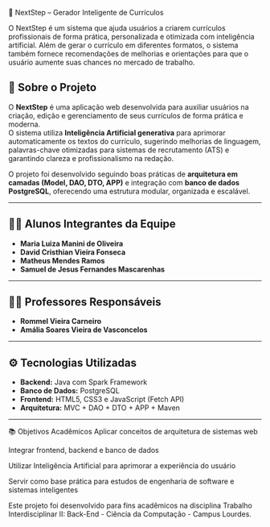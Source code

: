 📄 NextStep – Gerador Inteligente de Currículos

O NextStep é um sistema que ajuda usuários a criarem currículos profissionais de forma prática, personalizada e otimizada com inteligência artificial.
Além de gerar o currículo em diferentes formatos, o sistema também fornece recomendações de melhorias e orientações para que o usuário aumente suas chances no mercado de trabalho.

## 🧠 Sobre o Projeto
O **NextStep** é uma aplicação web desenvolvida para auxiliar usuários na criação, edição e gerenciamento de seus currículos de forma prática e moderna.  
O sistema utiliza **Inteligência Artificial generativa** para aprimorar automaticamente os textos do currículo, sugerindo melhorias de linguagem, palavras-chave otimizadas para sistemas de recrutamento (ATS) e garantindo clareza e profissionalismo na redação.  

O projeto foi desenvolvido seguindo boas práticas de **arquitetura em camadas (Model, DAO, DTO, APP)** e integração com **banco de dados PostgreSQL**, oferecendo uma estrutura modular, organizada e escalável.

---

## 👩‍💻 Alunos Integrantes da Equipe
- **Maria Luiza Manini de Oliveira**  
- **David Cristhian Vieira Fonseca**  
- **Matheus Mendes Ramos**  
- **Samuel de Jesus Fernandes Mascarenhas**

---

## 👨‍🏫 Professores Responsáveis
- **Rommel Vieira Carneiro**  
- **Amália Soares Vieira de Vasconcelos**

---

## ⚙️ Tecnologias Utilizadas
- **Backend:** Java com Spark Framework  
- **Banco de Dados:** PostgreSQL  
- **Frontend:** HTML5, CSS3 e JavaScript (Fetch API)  
- **Arquitetura:** MVC + DAO + DTO + APP + Maven   

---

📚 Objetivos Acadêmicos
Aplicar conceitos de arquitetura de sistemas web

Integrar frontend, backend e banco de dados

Utilizar Inteligência Artificial para aprimorar a experiência do usuário

Servir como base prática para estudos de engenharia de software e sistemas inteligentes

Este projeto foi desenvolvido para fins acadêmicos na disciplina Trabalho Interdisciplinar II: Back-End - Ciência da Computação - Campus Lourdes.





